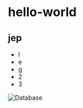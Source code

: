 # hello-world
## jep
 - l
 - e
 - g
 - 2
 - 3

![Database](https://github.com/JarkkoKuivala/hello-world/Database.png)

